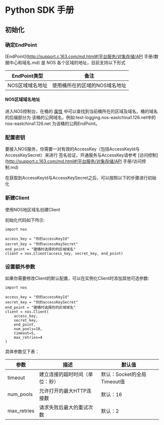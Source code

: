 # Python SDK 手册

## 初始化

### 确定EndPoint

[EndPoint](http://support.c.163.com/md.html#!平台服务/对象存储/API 手册/数据中心和域名.md) 是 NOS 各个区域的地址，目前支持以下形式

|**EndPoint类型**|	            **备注**              |
|----------------|------------------------------------|
|NOS区域域名地址|	使用桶所在的区域的NOS域名地址|

#### NOS区域域名地址

进入NOS控制台，在桶的 [属性](http://support.c.163.com/md.html#!平台服务/对象存储/控制台手册/管理存储空间.md) 中可以查找到当前桶所在的区域及域名，桶的域名的后缀部分为 该桶的公网域名，例如:test-logging.nos-eastchina1.126.net中的nos-eastchina1.126.net 为该桶的公网EndPoint。

### 配置密钥

要接入NOS服务，你需要一对有效的AccessKey（包括AccessKeyId与AccessKeySecret）来进行 签名验证，开通服务与AccessKey请参考 [访问控制](http://support.c.163.com/md.html#!平台服务/对象存储/API 手册/访问控制.md)

在获取到AccessKeyId与AccessKeySecret之后，可以按照以下的步骤进行初始化

### 新建Client

使用NOS地区域名创建Client

初始化代码如下所示:

    import nos
    
    access_key = "你的accessKeyId"
    secret_key = "你的accessKeySecret"
    end_point = "建桶时选择的的区域域名"
    client = nos.Client(access_key, secret_key, end_point)

### 设置额外参数

如果你需要修改Client的默认配置，可以在实例化Client时添加其他可选参数:

    import nos
    
    access_key = "你的accessKeyId"
    secret_key = "你的accessKeySecret"
    end_point = "建桶时选择的的区域域名"
    client = nos.Client(
        access_key,
        secret_key,
        end_point,
        num_pools=10,
        timeout=5,
        max_retries=4
    )

具体参数见下表：

|**参数**|      	**描述**            |	   **默认值**       |
|--------|------------------------------|-----------------------|
|timeout|	建立连接的超时时间（单位：秒）|	默认：Socket的全局Timeout值|
|num_pools|	允许打开的最大HTTP连接数|	默认：16|
|max_retries|	请求失败后最大的重试次数|	默认：2|
